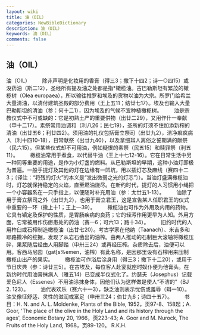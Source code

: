 ```yaml
---
layout: wiki
title: 油（OIL）
categories: NewBibleDictionary
description: 油（OIL）
keywords: 油（OIL）
comments: false
---
```


## 油（OIL）



油（OIL）
　　除非声明是化妆用的香膏（得三3；撒下十四2；诗一○四15）或没药油（斯二12），圣经所有提及油之处都是指*橄榄油。古巴勒斯坦有繁茂的橄榄树（Olea europaea），所以输往推罗和埃及的货物以油为大宗。所罗门给希兰大量清油，以清付建筑圣殿的部分费用（王上五11；结廿七17）。埃及也输入大量巴勒斯坦的清油（参：何十二1），因为埃及的气候不宜种植橄榄树。
　　油是宗教仪式中不可或缺的：它是初熟土产的重要供物（出廿二29），又用作什一奉献（申十二17）。素祭常用油调和（利八26；民七19），圣所的灯须不住加添新榨的清油（出廿五6；利廿四2）。须用油的礼仪包括膏立祭司（出廿九2），洁净痲疯病人（利十四10-18），日常献祭（出廿九40），以及拿细耳人离俗之誓期满的献祭（民六15）。但某些仪式却不可用油，例如疑恨的素祭（民五15）和赎罪祭（利五11）。
　　橄榄油常用于煮食，以代替牛油（王上十七12-16）。它在日常生活中另一种同等重要的用途，是作为小灯盏的燃料。从巴勒斯坦的早期，这种小油灯即极为普遍。一般手提灯及其他的灯在边缘有一凹坑，用以插灯芯及麻线（赛四十二3；〔译注：“将残的灯火”的本义是“发出微弱之光的灯芯”〕）。当油灯盛满橄榄油时，灯芯就保持稳定的火焰，直至燃油烧尽。在新约时代，提灯的人习惯用小绳把一个小容器系在一只手指上，以便随时补充用油（参：太廿五1-13）。
　　油除了用于膏立祭司之外（出廿九2），也用于膏立君王，这是宣告某人任职君王的仪式中重要的一环（撒上十1；王上一39）。
　　橄榄油也可作为外用及内用的药物。它具有镇定及保护的性质，是胃肠疾病的良药；它的轻泻作用更早为人知。外用方面，它常被用作伤瘀患处的药油（赛一6；可六13；路十34）。
　　旧约时代的人用杵臼或石榨制造橄榄油（出廿七20）。考古学家在他纳（Taanach）、米吉多和耶路撒冷的挖掘，发现了从岩石凿出的油榨。由两人推动的石制巨大滚轴将橄榄压碎，果浆随后经由人用脚踏（申卅三24）或再经压榨。杂质除去后，油便可以用。客西马尼园（gat[s%emen，油榨）有此名称，是因那里设有石榨用来压制橄榄山出产的果实。
　　橄榄油可作浴后涂身用（得三3；撒下十二20），或用于节日庆典（参：诗廿三5）。在古埃及，每位客人赴宴就座时奴仆便为他膏头。在新约时代用油膏抹病人（雅五14）已变成半仪式化了。约瑟夫（Josephus）记载爱色尼人（Essenes）不用油涂抹身体，因他们认为这样做是使人“不洁的”（BJ
2. 123）。
　　油代表欢乐（赛六十一3），缺乏油则表示忧伤或羞辱（珥一10）。油又像征舒适、灵性的滋润或富足（申卅三24；伯廿九6；诗四十五7）。
　　书目：H. N. and A. L. Moldenke, Plants of the Bible, 1952，页97-8、158起；A. Goor, 'The place of the
olive in the Holy Land and its history through the ages', Economic Botany 20, 1966，页223-43; A. Goor and M. Nurock, The Fruits of the Holy Land, 1968，页89-120。
R.K.H.




